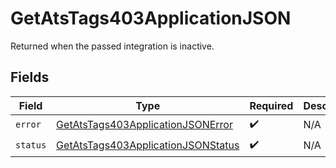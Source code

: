 # GetAtsTags403ApplicationJSON

Returned when the passed integration is inactive.


## Fields

| Field                                                                                               | Type                                                                                                | Required                                                                                            | Description                                                                                         |
| --------------------------------------------------------------------------------------------------- | --------------------------------------------------------------------------------------------------- | --------------------------------------------------------------------------------------------------- | --------------------------------------------------------------------------------------------------- |
| `error`                                                                                             | [GetAtsTags403ApplicationJSONError](../../models/operations/getatstags403applicationjsonerror.md)   | :heavy_check_mark:                                                                                  | N/A                                                                                                 |
| `status`                                                                                            | [GetAtsTags403ApplicationJSONStatus](../../models/operations/getatstags403applicationjsonstatus.md) | :heavy_check_mark:                                                                                  | N/A                                                                                                 |